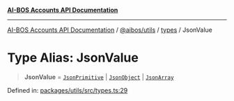 [**AI-BOS Accounts API Documentation**](../../../../README.md)

***

[AI-BOS Accounts API Documentation](../../../../README.md) / [@aibos/utils](../../README.md) / [types](../README.md) / JsonValue

# Type Alias: JsonValue

> **JsonValue** = [`JsonPrimitive`](JsonPrimitive.md) \| [`JsonObject`](JsonObject.md) \| [`JsonArray`](JsonArray.md)

Defined in: [packages/utils/src/types.ts:29](https://github.com/pohlai88/accounts/blob/48103fb36d28b2b9bfb33472b6de2f719773cde9/packages/utils/src/types.ts#L29)
